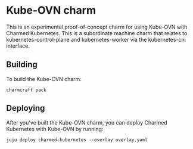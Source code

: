 # Kube-OVN charm

This is an experimental proof-of-concept charm for using Kube-OVN with
Charmed Kubernetes. This is a subordinate machine charm that relates to
kubernetes-control-plane and kubernetes-worker via the kubernetes-cni
interface.

## Building

To build the Kube-OVN charm:

```
charmcraft pack
```

## Deploying

After you've built the Kube-OVN charm, you can deploy Charmed Kubernetes with
Kube-OVN by running:

```
juju deploy charmed-kubernetes --overlay overlay.yaml
```

